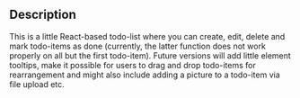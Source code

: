 ## Description

This is a little React-based todo-list where you can create, edit, delete and mark todo-items as done (currently, the latter function does not work properly on all but the first todo-item). Future versions will add little element tooltips, make it possible for users to drag and drop todo-items for rearrangement and might also include adding a picture to a todo-item via file upload etc.
